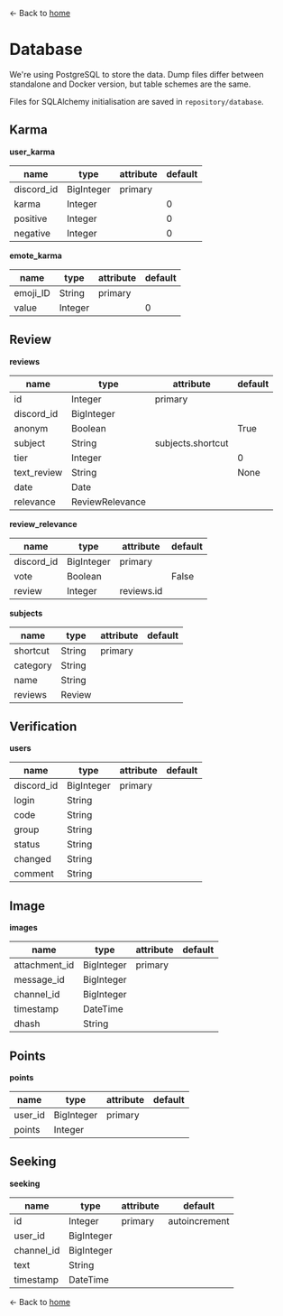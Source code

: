 ← Back to [home](index.md)

# Database

We're using PostgreSQL to store the data. Dump files differ between standalone and Docker version, but table schemes are the same.

Files for SQLAlchemy initialisation are saved in `repository/database`.

## Karma

**user_karma**

| name       | type       | attribute | default |
|------------|------------|-----------|---------|
| discord_id | BigInteger | primary   |         |
| karma      | Integer    |           | 0       |
| positive   | Integer    |           | 0       |
| negative   | Integer    |           | 0       |

**emote_karma**

| name     | type    | attribute | default |
|----------|---------|-----------|---------|
| emoji_ID | String  | primary   |         |
| value    | Integer |           | 0       |

## Review

**reviews**

| name        | type            | attribute | default |
|-------------|-----------------|-----------|---------|
| id          | Integer         | primary   |         |
| discord_id  | BigInteger      |           |         |
| anonym      | Boolean         |           | True    |
| subject     | String          | subjects.shortcut | |
| tier        | Integer         |           | 0       |
| text_review | String          |           | None    |
| date        | Date            |           |         |
| relevance   | ReviewRelevance |           |         |

**review_relevance**

| name       | type       | attribute  | default |
|------------|------------|------------|---------|
| discord_id | BigInteger | primary    |         |
| vote       | Boolean    |            | False   |
| review     | Integer    | reviews.id |         |

**subjects**

| name     | type   | attribute | default |
|----------|--------|-----------|---------|
| shortcut | String | primary   |         |
| category | String |           |         |
| name     | String |           |         |
| reviews  | Review |           |         |

## Verification

**users**

| name       | type       | attribute | default |
|------------|------------|-----------|---------|
| discord_id | BigInteger | primary   |         |
| login      | String     |           |         |
| code       | String     |           |         |
| group      | String     |           |         |
| status     | String     |           |         |
| changed    | String     |           |         |
| comment    | String     |           |         |

## Image

**images**

| name          | type       | attribute | default |
|---------------|------------|-----------|---------|
| attachment_id | BigInteger | primary   |         |
| message_id    | BigInteger |           |         |
| channel_id    | BigInteger |           |         |
| timestamp     | DateTime   |           |         |
| dhash         | String     |           |         |

## Points

**points**

| name    | type       | attribute | default |
|---------|------------|-----------|---------|
| user_id | BigInteger | primary   |         |
| points  | Integer    |           |         |

## Seeking

**seeking**

| name       | type       | attribute | default       |
|------------|------------|-----------|---------------|
| id         | Integer    | primary   | autoincrement |
| user_id    | BigInteger |           |               |
| channel_id | BigInteger |           |               |
| text       | String     |           |               |
| timestamp  | DateTime   |           |               |

← Back to [home](index.md)
